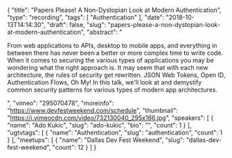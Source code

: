 {
  "title": "Papers Please! A Non-Dystopian Look at Modern Authentication",
  "type": "recording",
  "tags": [
    "Authentication"
  ],
  "date": "2018-10-13T14:14:30",
  "draft": false,
  "slug": "papers-please-a-non-dystopian-look-at-modern-authentication",
  "abstract": "<p>From web applications to APIs, desktop to mobile apps, and everything in between there has never been a better or more complex time to write code. When it comes to securing the various types of applications you may be wondering what the right approach is. It may seem that with each new architecture, the rules of security get rewritten. JSON Web Tokens, Open ID, Authentication Flows, Oh My! In this talk, we'll look at and demystify common security patterns for various types of modern app architectures.</p>",
  "vimeo": "295070478",
  "moreinfo": "https://www.devfestweekend.com/schedule",
  "thumbnail": "https://i.vimeocdn.com/video/732130040_295x166.jpg",
  "speakers": [
    {
      "name": "Ado Kukic",
      "slug": "ado-kukic",
      "bio": "",
      "count": 1
    }
  ],
  "ugtvtags": [
    {
      "name": "Authentication",
      "slug": "authentication",
      "count": 1
    }
  ],
  "meetups": [
    {
      "name": "Dallas Dev Fest Weekend",
      "slug": "dallas-dev-fest-weekend",
      "count": 12
    }
  ]
}